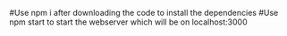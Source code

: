 #Use npm i after downloading the code to install the dependencies
#Use npm start to start the webserver which will be on localhost:3000
